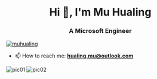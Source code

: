 <h1 align="center">Hi 👋, I'm Mu Hualing</h1>
<h3 align="center">A Microsoft Engineer</h3>
<a href="https://muhualing.github.io/">
    <img src="https://komarev.com/ghpvc/?username=muhualing&label=Profile%20views&color=0e75b6&style=flat" alt="muhualing" />
</a>
<!--
- 🔭 I’m currently working on ...
- 🌱 I’m currently learning ...
- 👯 I’m looking to collaborate on ...
- 🤔 I’m looking for help with ...
- 💬 Ask me about ...
- 😄 Pronouns: ...
- ⚡ Fun fact: ...
-->

- 📫 How to reach me:  **hualing.mu@outlook.com**

![pic01](https://github-readme-stats.vercel.app/api/top-langs?username=muhualing&show_icons=true&locale=en&layout=compact)
![pic02](https://github-readme-stats.vercel.app/api?username=muhualing&show_icons=true&locale=en)
